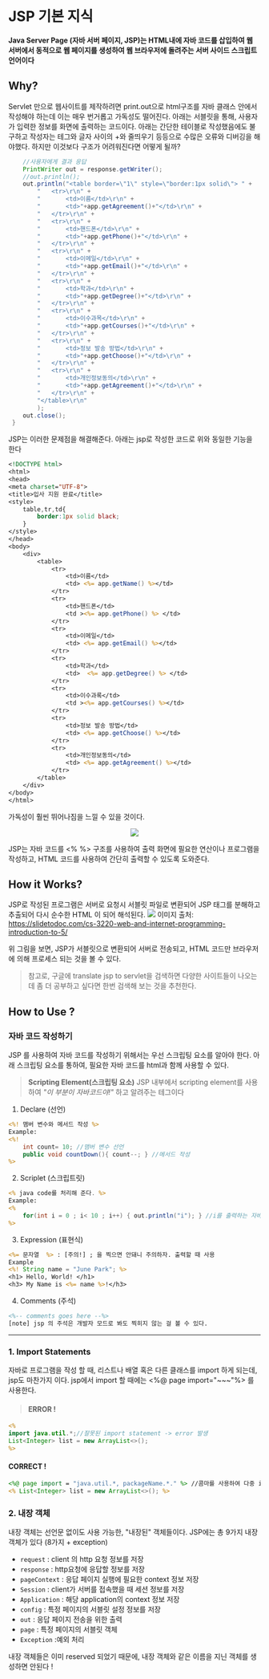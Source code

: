 # JSP 기본 지식


**Java Server Page (자바 서버 페이지, JSP)는 HTML내에 자바 코드를 삽입하여 웹 서버에서 동적으로 웹 페이지를 생성하여 웹 브라우저에 돌려주는 서버 사이드 스크립트 언어이다**

## Why?

Servlet 만으로 웹사이트를 제작하려면 print.out으로 html구조를 자바 클래스 안에서 작성해야 하는데 이는 매우 번거롭고 가독성도 떨어진다. 아래는 서블릿을 통해, 사용자가 입력한 정보를 화면에 출력하는 코드이다. 
아래는 간단한 테이블로 작성했음에도 불구하고 작성자는 테그와 글자 사이의 +와 줄띄우기 등등으로 수많은 오류와 디버깅을 해야했다. 하지만 이것보다 구조가 어려워진다면 어떻게 될까?

>
```java
	//사용자에게 결과 응답
	PrintWriter out = response.getWriter();
	//out.println();
	out.println("<table border=\"1\" style=\"border:1px solid\"> " + 
		"	<tr>\r\n" + 
		"		<td>이름</td>\r\n" + 
		"		<td>"+app.getAgreement()+"</td>\r\n" + 
		"	</tr>\r\n" + 
		"	<tr>\r\n" + 
		"		<td>핸드폰</td>\r\n" + 
		"		<td>"+app.getPhone()+"</td>\r\n" + 
		"	</tr>\r\n" + 
		"	<tr>\r\n" + 
		"		<td>이메일</td>\r\n" + 
		"		<td>"+app.getEmail()+"</td>\r\n" + 
		"	</tr>\r\n" + 
		"	<tr>\r\n" + 
		"		<td>학과</td>\r\n" + 
		"		<td>"+app.getDegree()+"</td>\r\n" + 
		"	</tr>\r\n" + 
		"	<tr>\r\n" + 
		"		<td>이수과목</td>\r\n" + 
		"		<td>"+app.getCourses()+"</td>\r\n" + 
		"	</tr>\r\n" + 
		"	<tr>\r\n" + 
		"		<td>정보 발송 방법</td>\r\n" + 
		"		<td>"+app.getChoose()+"</td>\r\n" + 
		"	</tr>\r\n" + 
		"	<tr>\r\n" + 
		"		<td>개인정보동의</td>\r\n" + 
		"		<td>"+app.getAgreement()+"</td>\r\n" + 
		"	</tr>\r\n" + 
		"</table>\r\n" 
		);
	out.close();
 }
```

JSP는 이러한 문제점을 해결해준다.
아래는 jsp로 작성한 코드로 위와 동일한 기능을 한다

>
```jsp
<!DOCTYPE html>
<html>
<head>
<meta charset="UTF-8">
<title>입사 지원 완료</title>
<style>
	table,tr,td{
		border:1px solid black;
	}
</style>
</head>
<body>
	<div>
		<table>
			<tr>
				<td>이름</td>
				<td> <%= app.getName() %></td>
			</tr>
			<tr>
				<td>핸드폰</td>
				<td ><%= app.getPhone() %> </td>
			</tr>
			<tr>
				<td>이메일</td>
				<td> <%= app.getEmail() %></td>
			</tr>
			<tr>
				<td>학과</td>
				<td>  <%= app.getDegree() %> </td>
			</tr>
			<tr>
				<td>이수과록</td>
				<td ><%= app.getCourses() %></td>
			</tr>
			<tr>
				<td>정보 발송 방법</td>
				<td> <%= app.getChoose() %></td>
			</tr>
			<tr>
				<td>개인정보동의</td>
				<td> <%= app.getAgreement() %></td>
			</tr>
		</table>
	</div>
</body>
</html>
```

가독성이 훨씬 뛰어나짐을 느낄 수 있을 것이다.
<p align = "center">
  <img src = "https://images.velog.io/images/junbee/post/141e61ac-577e-4274-8e8f-bc9be3e5ae7f/wow.gif">
</p>
JSP는 자바 코드를 <% %> 구조를 사용하여 출력 화면에 필요한 연산이나 프로그램을 작성하고, HTML 코드를 사용하여 간단히 출력할 수 있도록 도와준다. 


## How it Works?
JSP로 작성된 프로그램은 서버로 요청시 서블릿 파일로 변환되어 JSP 태그를 분해하고 추출되어 다시 순수한 HTML 이 되어 해석된다. 
![](https://images.velog.io/images/junbee/post/21fea9d8-e3ad-4634-b187-e5b170db779a/image.png)
이미지 출처: https://slidetodoc.com/cs-3220-web-and-internet-programming-introduction-to-5/

위 그림을 보면, JSP가 서블릿으로 변환되어 서버로 전송되고, HTML 코드만 브라우저에 의해 프로세스 되는 것을 볼 수 있다. 
> 참고로, 구글에 translate jsp to servlet을 검색하면 다양한 사이트들이 나오는데 좀 더 공부하고 싶다면 한번 검색해 보는 것을 추천한다. 

## How to Use ?
### 자바 코드 작성하기
JSP 를 사용하여 자바 코드를 작성하기 위해서는 우선 스크립팅 요소를 알아야 한다. 아래 스크립팅 요소를 통하여, 필요한 자바 코드를 html과 함께 사용할 수 있다.
> **Scripting Element(스크립팅 요소)**
JSP 내부에서 scripting element를 사용하여 _"이 부분이 자바코드야!"_ 하고 알려주는 테그이다
1. Declare (선언)
```jsp
<%! 맴버 변수와 메서드 작성 %>
Example: 
<%! 
	int count= 10; //맴버 변수 선언
	public void countDown(){ count--; } //메서드 작성
%>
```
2. Scriplet (스크립트릿)
```jsp
<% java code를 처리해 준다. %>
Example: 
<%
	for(int i = 0 ; i< 10 ; i++) { out.println("i"); } //i를 출력하는 자바 코드
%>
```
3. Expression (표현식)
```jsp
<%= 문자열  %> : [주의!] ; 을 찍으면 안돼니 주의하자. 출력할 때 사용
Example
<%! String name = "June Park"; %>
<h1> Hello, World! </h1>
<h3> My Name is <%= name %>!</h3>
```
4. Comments (주석)
```jsp
<%-- comments goes here --%>
[note] jsp 의 주석은 개발자 모드로 봐도 찍히지 않는 걸 볼 수 있다.
```

<hr>

### 1. Import Statements
자바로 프로그램을 작성 할 때, 리스트나 배열 혹은 다른 클래스를 import 하게 되는데, jsp도 마찬가지 이다. jsp에서 import 할 때에는 <%@ page import="~~~"%> 를 사용한다.

> #### ERROR !
```jsp
<% 
import java.util.*;//잘못된 import statement -> error 발생
List<Integer> list = new ArrayList<>();
%>
```
#### CORRECT !
```jsp
<%@ page import = "java.util.*, packageName.*." %> //콤마를 사용하여 다중 import 가능
<% List<Integer> list = new ArrayList<>(); %>
```

### 2. 내장 객체
내장 객체는 선언문 없이도 사용 가능한, "내장된" 객체들이다. 
JSP에는 총 9가지 내장 객체가 있다 (8가지 + exception)
* `request` : client 의 http 요청 정보를 저장
* `response` : http요청에 응답할 정보를 저장
* `pageContext` : 응답 페이지 실행에 필요한 context 정보 저장
* `Session` : client가 서버를 접속했을 때 세션 정보를 저장
* `Application` : 해당 application의 context 정보 저장
* `config` : 특정 페이지의 서블릿 설정 정보를 저장 
* `out` : 응답 페이지 전송을 위한 출력
* `page` : 특정 페이지의 서블릿 객체
* `Exception` :예외 처리

내장 객체들은 이미 reserved 되었기 때문에, 내장 객체와 같은 이름을 지닌 객체를 생성하면 안된다 ! 
